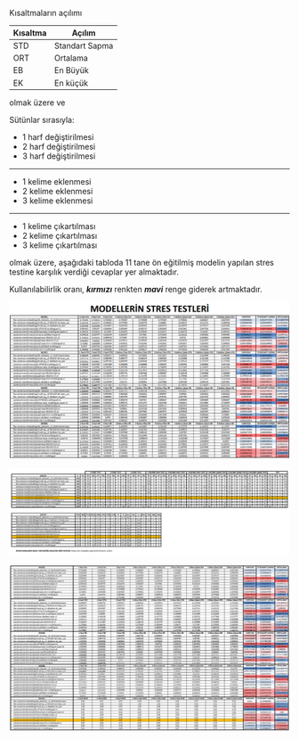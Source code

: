 Kısaltmaların açılımı

Kısaltma | Açılım
---------|-------
STD | Standart Sapma
ORT | Ortalama
EB | En Büyük
EK | En küçük

olmak üzere ve

Sütünlar sırasıyla:

- 1 harf değiştirilmesi
- 2 harf değiştirilmesi
- 3 harf değiştirilmesi

---------------
- 1 kelime eklenmesi
- 2 kelime eklenmesi
- 3 kelime eklenmesi

----------------
- 1 kelime çıkartılması
- 2 kelime çıkartılması
- 3 kelime çıkartılması


olmak üzere, aşağıdaki tabloda 11 tane ön eğitilmiş modelin yapılan stres testine karşılık verdiği cevaplar yer almaktadır.

Kullanılabilirlik oranı, ***kırmızı*** renkten ***mavi*** renge giderek artmaktadır.

![](ModellerinStresTestiSonDurum01.png)

![ModellerinDogrulukDegerlerivePerformanslari](ModellerinDogrulukDegerlerivePerformanslari.png)

![ModellerinDogrulukDegerleriveGelistirilmisStresTestiSonuclari](ModellerinDogrulukDegerleriveGelistirilmisStresTestiSonuclari.png)


